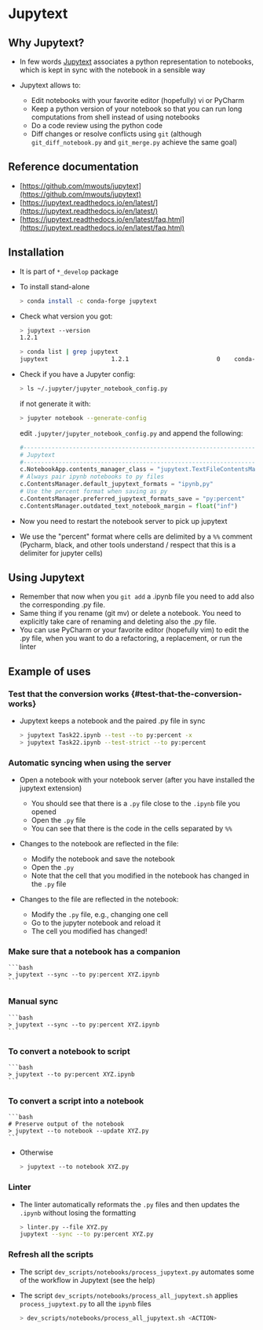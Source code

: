 <!--ts-->
<!--te-->

# Jupytext

## Why Jupytext?

-   In few words [Jupytext](https://github.com/mwouts/jupytext) associates a
    python representation to notebooks, which is kept in sync with the notebook
    in a sensible way

-   Jupytext allows to:
    -   Edit notebooks with your favorite editor (hopefully) vi or PyCharm
    -   Keep a python version of your notebook so that you can run long
        computations from shell instead of using notebooks
    -   Do a code review using the python code
    -   Diff changes or resolve conflicts using `git` (although
        `git_diff_notebook.py` and `git_merge.py` achieve the same goal)

## Reference documentation

-   [https://github.com/mwouts/jupytext](https://github.com/mwouts/jupytext)
-   [https://jupytext.readthedocs.io/en/latest/](https://jupytext.readthedocs.io/en/latest/)
-   [https://jupytext.readthedocs.io/en/latest/faq.html](https://jupytext.readthedocs.io/en/latest/faq.html)

## Installation

-   It is part of `*_develop` package

-   To install stand-alone

    ```bash
    > conda install -c conda-forge jupytext
    ```

-   Check what version you got:

    ```bash
    > jupytext --version
    1.2.1

    > conda list | grep jupytext
    jupytext                  1.2.1                         0    conda-forge
    ```

-   Check if you have a Jupyter config:

    ```bash
    > ls ~/.jupyter/jupyter_notebook_config.py
    ```

    if not generate it with:

    ```bash
    > jupyter notebook --generate-config
    ```

    edit `.jupyter/jupyter_notebook_config.py` and append the following:

    ```python
    #------------------------------------------------------------------------------
    # Jupytext
    #------------------------------------------------------------------------------
    c.NotebookApp.contents_manager_class = "jupytext.TextFileContentsManager"
    # Always pair ipynb notebooks to py files
    c.ContentsManager.default_jupytext_formats = "ipynb,py"
    # Use the percent format when saving as py
    c.ContentsManager.preferred_jupytext_formats_save = "py:percent"
    c.ContentsManager.outdated_text_notebook_margin = float("inf")
    ```

-   Now you need to restart the notebook server to pick up jupytext
-   We use the "percent" format where cells are delimited by a `%%` comment
    (Pycharm, black, and other tools understand / respect that this is a
    delimiter for jupyter cells)

## Using Jupytext

-   Remember that now when you `git add` a .ipynb file you need to add also the
    corresponding .py file.
-   Same thing if you rename (git mv) or delete a notebook. You need to
    explicitly take care of renaming and deleting also the .py file.
-   You can use PyCharm or your favorite editor (hopefully vim) to edit the .py
    file, when you want to do a refactoring, a replacement, or run the linter

## Example of uses

### Test that the conversion works {#test-that-the-conversion-works}

-   Jupytext keeps a notebook and the paired .py file in sync
    ```bash
    > jupytext Task22.ipynb --test --to py:percent -x
    > jupytext Task22.ipynb --test-strict --to py:percent
    ```

### Automatic syncing when using the server

-   Open a notebook with your notebook server (after you have installed the
    jupytext extension)

    -   You should see that there is a `.py` file close to the `.ipynb` file you
        opened
    -   Open the `.py` file
    -   You can see that there is the code in the cells separated by `%%`

-   Changes to the notebook are reflected in the file:

    -   Modify the notebook and save the notebook
    -   Open the `.py`
    -   Note that the cell that you modified in the notebook has changed in the
        `.py` file

-   Changes to the file are reflected in the notebook:
    -   Modify the `.py` file, e.g., changing one cell
    -   Go to the jupyter notebook and reload it
    -   The cell you modified has changed!

### Make sure that a notebook has a companion

    ```bash
    > jupytext --sync --to py:percent XYZ.ipynb
    ```

### Manual sync

    ```bash
    > jupytext --sync --to py:percent XYZ.ipynb
    ```

### To convert a notebook to script

    ```bash
    > jupytext --to py:percent XYZ.ipynb
    ```

### To convert a script into a notebook

    ```bash
    # Preserve output of the notebook
    > jupytext --to notebook --update XYZ.py
    ```

-   Otherwise
    ```bash
    > jupytext --to notebook XYZ.py
    ```

### Linter

-   The linter automatically reformats the `.py` files and then updates the
    `.ipynb` without losing the formatting
    ```bash
    > linter.py --file XYZ.py
    jupytext --sync --to py:percent XYZ.py
    ```

### Refresh all the scripts

-   The script `dev_scripts/notebooks/process_jupytext.py` automates some of the
    workflow in Jupytext (see the help)

-   The script `dev_scripts/notebooks/process_all_jupytext.sh` applies
    `process_jupytext.py` to all the `ipynb` files
    ```bash
    > dev_scripts/notebooks/process_all_jupytext.sh <ACTION>
    ```
